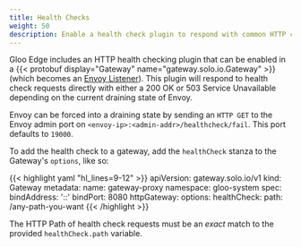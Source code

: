 ```yaml
---
title: Health Checks
weight: 50
description: Enable a health check plugin to respond with common HTTP codes
---
```


Gloo Edge includes an HTTP health checking plugin that can be enabled in a {{< protobuf display="Gateway" name="gateway.solo.io.Gateway" >}} (which becomes an [Envoy Listener](https://www.envoyproxy.io/docs/envoy/latest/configuration/listeners/listeners)). This plugin will respond to health check requests directly with either a 200 OK or 503 Service Unavailable depending on the current draining state of Envoy.
 
Envoy can be forced into a draining state by sending an `HTTP GET` to the Envoy admin port on `<envoy-ip>:<admin-addr>/healthcheck/fail`. This port defaults to `19000`. 

To add the health check to a gateway, add the `healthCheck` stanza to the Gateway's `options`, like so:

{{< highlight yaml "hl_lines=9-12" >}}
apiVersion: gateway.solo.io/v1
kind: Gateway
metadata:
  name: gateway-proxy
  namespace: gloo-system
spec:
  bindAddress: '::'
  bindPort: 8080
  httpGateway:
    options:
      healthCheck:
        path: /any-path-you-want
{{< /highlight >}}

The HTTP Path of health check requests must be an *exact* match to the provided `healthCheck.path` variable.
